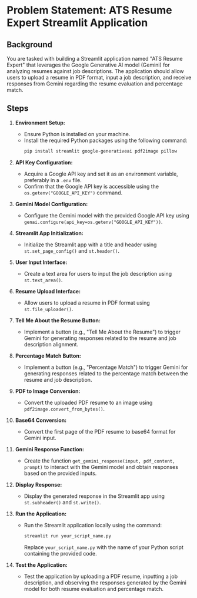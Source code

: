 # Problem Statement: ATS Resume Expert Streamlit Application

## Background
You are tasked with building a Streamlit application named "ATS Resume Expert" that leverages the Google Generative AI model (Gemini) for analyzing resumes against job descriptions. The application should allow users to upload a resume in PDF format, input a job description, and receive responses from Gemini regarding the resume evaluation and percentage match.

## Steps

1. **Environment Setup:**
   - Ensure Python is installed on your machine.
   - Install the required Python packages using the following command:
     ```bash
     pip install streamlit google-generativeai pdf2image pillow
     ```

2. **API Key Configuration:**
   - Acquire a Google API key and set it as an environment variable, preferably in a `.env` file.
   - Confirm that the Google API key is accessible using the `os.getenv("GOOGLE_API_KEY")` command.

3. **Gemini Model Configuration:**
   - Configure the Gemini model with the provided Google API key using `genai.configure(api_key=os.getenv("GOOGLE_API_KEY"))`.

4. **Streamlit App Initialization:**
   - Initialize the Streamlit app with a title and header using `st.set_page_config()` and `st.header()`.

5. **User Input Interface:**
   - Create a text area for users to input the job description using `st.text_area()`.

6. **Resume Upload Interface:**
   - Allow users to upload a resume in PDF format using `st.file_uploader()`.

7. **Tell Me About the Resume Button:**
   - Implement a button (e.g., "Tell Me About the Resume") to trigger Gemini for generating responses related to the resume and job description alignment.

8. **Percentage Match Button:**
   - Implement a button (e.g., "Percentage Match") to trigger Gemini for generating responses related to the percentage match between the resume and job description.

9. **PDF to Image Conversion:**
   - Convert the uploaded PDF resume to an image using `pdf2image.convert_from_bytes()`.

10. **Base64 Conversion:**
    - Convert the first page of the PDF resume to base64 format for Gemini input.

11. **Gemini Response Function:**
    - Create the function `get_gemini_response(input, pdf_content, prompt)` to interact with the Gemini model and obtain responses based on the provided inputs.

12. **Display Response:**
    - Display the generated response in the Streamlit app using `st.subheader()` and `st.write()`.

13. **Run the Application:**
    - Run the Streamlit application locally using the command:
      ```bash
      streamlit run your_script_name.py
      ```
      Replace `your_script_name.py` with the name of your Python script containing the provided code.

14. **Test the Application:**
    - Test the application by uploading a PDF resume, inputting a job description, and observing the responses generated by the Gemini model for both resume evaluation and percentage match.